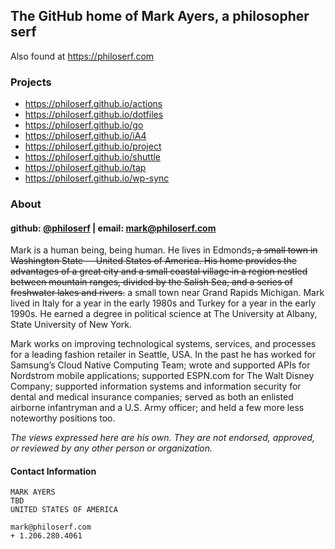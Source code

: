 ## The GitHub home of Mark Ayers, a philosopher serf

Also found at <https://philoserf.com>

### Projects

- <https://philoserf.github.io/actions>
- <https://philoserf.github.io/dotfiles>
- <https://philoserf.github.io/go>
- <https://philoserf.github.io/iA4>
- <https://philoserf.github.io/project>
- <https://philoserf.github.io/shuttle>
- <https://philoserf.github.io/tap>
- <https://philoserf.github.io/wp-sync>

### About

#### github: [@philoserf][1] | email: <mark@philoserf.com>

Mark is a human being, being human. He lives in Edmonds<s>, a small town in Washington State -- United States of America. His home provides the advantages of a great city and a small coastal village in a region nestled between mountain ranges, divided by the Salish Sea, and a series of freshwater lakes and rivers.</s> a small town near Grand Rapids Michigan. Mark lived in Italy for a year in the early 1980s and Turkey for a year in the early 1990s. He earned a degree in political science at The University at Albany, State University of New York.

Mark works on improving technological systems, services, and processes for a leading fashion retailer in Seattle, USA. In the past he has worked for Samsung’s Cloud Native Computing Team; wrote and supported APIs for Nordstrom mobile applications; supported ESPN.com for The Walt Disney Company; supported information systems and information security for dental and medical insurance companies; served as both an enlisted airborne infantryman and a U.S. Army officer; and held a few more less noteworthy positions too.

_The views expressed here are his own. They are not endorsed, approved, or reviewed by any other person or organization._

#### Contact Information

```plain
MARK AYERS
TBD
UNITED STATES OF AMERICA

mark@philoserf.com
+ 1.206.280.4061
```

[1]: https://github.com/philoserf
